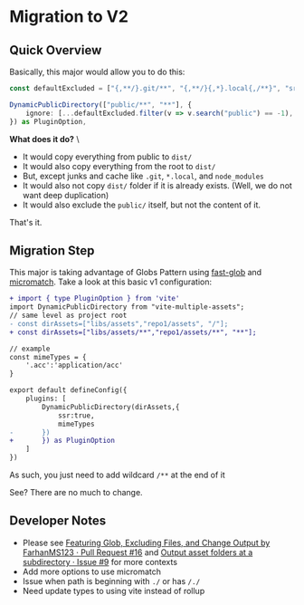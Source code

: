 # Migration to V2

## Quick Overview

Basically, this major would allow you to do this:

```ts
const defaultExcluded = ["{,**/}.git/**", "{,**/}{,*}.local{,/**}", "src/**", "dist/**", "node_modules/**", "public/**", "vite.config.*.*"];

DynamicPublicDirectory(["public/**", "**"], {
    ignore: [...defaultExcluded.filter(v => v.search("public") == -1), "/public", "*lock*"],
}) as PluginOption,
```

**What does it do?** \
- It would copy everything from public to `dist/`
- It would also copy everything from the root to `dist/`
- But, except junks and cache like `.git`, `*.local`, and `node_modules`
- It would also not copy `dist/` folder if it is already exists. (Well, we do not want deep duplication)
- It would also exclude the `public/` itself, but not the content of it.

That's it.

## Migration Step

This major is taking advantage of Globs Pattern using [fast-glob](https://www.npmjs.com/package/fast-glob) and [micromatch](https://www.npmjs.com/package/micromatch/v/3.1.10). Take a look at this basic v1 configuration:

```diff
+ import { type PluginOption } from 'vite'
import DynamicPublicDirectory from "vite-multiple-assets";
// same level as project root
- const dirAssets=["libs/assets","repo1/assets", "/"];
+ const dirAssets=["libs/assets/**","repo1/assets/**", "**"];

// example
const mimeTypes = {
    '.acc':'application/acc'
}

export default defineConfig({
    plugins: [
        DynamicPublicDirectory(dirAssets,{
            ssr:true,
            mimeTypes
-       })
+       }) as PluginOption
    ]
})
```

As such, you just need to add wildcard `/**` at the end of it

See? There are no much to change.

## Developer Notes

- Please see [Featuring Glob, Excluding Files, and Change Output by FarhanMS123 · Pull Request #16](https://github.com/nguyenbatranvan/vite-multiple-assets/pull/16) and [Output asset folders at a subdirectory · Issue #9](https://github.com/nguyenbatranvan/vite-multiple-assets/issues/9) for more contexts
- Add more options to use micromatch
- Issue when path is beginning with `./` or has `/./`
- Need update types to using vite instead of rollup